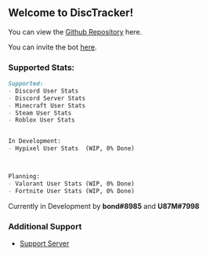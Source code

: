 ## Welcome to DiscTracker!

You can view the [Github Repository](https://github.com/BlueOrcaz/disctracker) here.

You can invite the bot [here](https://discord.com/api/oauth2/authorize?client_id=964009700452597800&permissions=8&scope=bot%20applications.commands).

### Supported Stats:

```markdown
Supported:
- Discord User Stats
- Discord Server Stats
- Minecraft User Stats
- Steam User Stats
- Roblox User Stats


In Development:
- Hypixel User Stats  (WIP, 0% Done)



Planning:
- Valorant User Stats (WIP, 0% Done)
- Fortnite User Stats (WIP, 0% Done)

```

Currently in Development by **bond#8985** and **U87M#7998**

### Additional Support
- [Support Server](https://discord.gg/Q6BNJP8awe)
